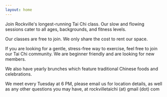 ```yaml
---
layout: home
---
```

Join Rockville's longest-running Tai Chi class. Our slow and flowing sessions cater to all ages, backgrounds, and fitness levels.

Our classes are free to join. We only share the cost to rent our space.

If you are looking for a gentle, stress-free way to exercise, feel free to join our Tai Chi community. We are beginner friendly and are looking for new members.

We also have yearly brunches which feature traditional Chinese foods and celebrations.

We meet every Tuesday at 6 PM, please email us for location details, as well as any other questions you may have, at rockvilletaichi (at) gmail (dot) com